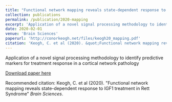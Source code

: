 ```yaml
---
title: "Functional network mapping reveals state-dependent response to IGF1 treatment in Rett Syndrome"
collection: publications
permalink: /publication/2020-mapping
excerpt: 'Application of a novel signal processing methodology to identify predictive markers for treatment response in a cortical network pathology'
date: 2020-02-01
venue: 'Brain Sciences'
paperurl: 'http://conorkeogh.net/files/keogh20_mapping.pdf'
citation: 'Keogh, C. et al (2020). &quot;Functional network mapping reveals state-dependent response to IGF1 treatment in Rett Syndrome&quot; <i>Brain Sciences</i>.'
---
```


Application of a novel signal processing methodology to identify predictive markers for treatment response in a cortical network pathology

[Download paper here](http://conorkeogh.net/files/keogh20_mapping.pdf)

Recommended citation: Keogh, C. et al (2020). "Functional network mapping reveals state-dependent response to IGF1 treatment in Rett Syndrome" <i>Brain Sciences</i>.
